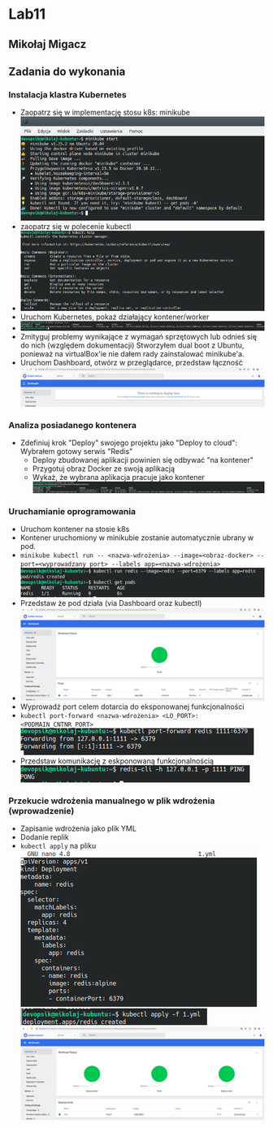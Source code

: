 # Lab11
## Mikołaj Migacz
## Zadania do wykonania
### Instalacja klastra Kubernetes
 * Zaopatrz się w implementację stosu k8s: minikube
![image](./sc_devops_11/1.png)
 * zaopatrz się w polecenie kubectl
 * ![image](./sc_devops_11/4.png)
 * Uruchom Kubernetes, pokaż działający kontener/worker
 * ![image](./sc_devops_11/2.png)
 * Zmityguj problemy wynikające z wymagań sprzętowych lub odnieś się do nich (względem dokumentacji)
 Stworzyłem dual boot z Ubuntu, ponieważ na virtualBox'ie nie dałem rady zainstalować minikube'a. 
 * Uruchom Dashboard, otwórz w przeglądarce, przedstaw łączność
![image](./sc_devops_11/5.png)

### Analiza posiadanego kontenera
 * Zdefiniuj krok "Deploy" swojego projektu jako "Deploy to cloud":
 Wybrałem gotowy serwis "Redis"
   * Deploy zbudowanej aplikacji powinien się odbywać "na kontener"
   * Przygotuj obraz Docker ze swoją aplikacją
   * Wykaż, że wybrana aplikacja pracuje jako kontener
![image](./sc_devops_11/6.png)
   
### Uruchamianie oprogramowania
 * Uruchom kontener na stosie k8s
 * Kontener uruchomiony w minikubie zostanie automatycznie ubrany w pod.
 * ```minikube kubectl run -- <nazwa-wdrożenia> --image=<obraz-docker> --port=<wyprowadzany port> --labels app=<nazwa-wdrożenia>```
![image](./sc_devops_11/7.png)
 * Przedstaw że pod działa (via Dashboard oraz kubectl)
 * ![image](./sc_devops_11/8.png)
 * Wyprowadź port celem dotarcia do eksponowanej funkcjonalności
 * ```kubectl port-forward <nazwa-wdrożenia> <LO_PORT>:<PODMAIN_CNTNR_PORT> ```
![image](./sc_devops_11/9.png)
 * Przedstaw komunikację z eskponowaną funkcjonalnością
![image](./sc_devops_11/10.png)
 
### Przekucie wdrożenia manualnego w plik wdrożenia (wprowadzenie)
 * Zapisanie wdrożenia jako plik YML
 * Dodanie replik
 * ```kubectl apply``` na pliku
![image](./sc_devops_11/11.png)
![image](./sc_devops_11/12.png)
![image](./sc_devops_11/13.png)